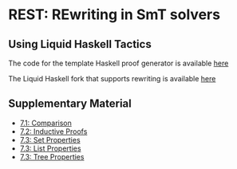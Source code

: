# REST: REwriting in SmT solvers

## Using Liquid Haskell Tactics

The code for the template Haskell proof generator is available [here](https://github.com/mustafahafidi/qc-to-lh)

The Liquid Haskell fork that supports rewriting is available [here](https://github.com/zgrannan/liquidhaskell/tree/rw-termination-noplugin2)

## Supplementary Material

- [7.1: Comparison](https://github.com/zgrannan/rest/tree/master/benchmarks)
- [7.2: Inductive Proofs](https://github.com/mustafahafidi/qc-to-lh/blob/master/benchmarks/Properties.hs)
- [7.3: Set Properties](https://github.com/zgrannan/rest/tree/master/casestudies/set)
- [7.3: List Properties](https://github.com/zgrannan/rest/blob/master/casestudies/tpfa/02.hs)
- [7.3: Tree Properties](https://github.com/zgrannan/rest/blob/master/casestudies/tpfa/04.hs)
